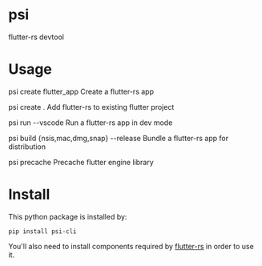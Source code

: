 # psi

flutter-rs devtool

# Usage

psi create flutter_app
    Create a flutter-rs app

psi create .
    Add flutter-rs to existing flutter project

psi run --vscode
    Run a flutter-rs app in dev mode

psi build {nsis,mac,dmg,snap} --release
    Bundle a flutter-rs app for distribution

psi precache
    Precache flutter engine library

# Install
This python package is installed by:

    pip install psi-cli

You'll also need to install components required by [flutter-rs](https://github.com/flutter-rs/flutter-rs) in order to use it.
